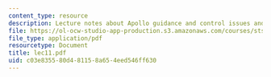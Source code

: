 ```yaml
---
content_type: resource
description: Lecture notes about Apollo guidance and control issues and landing.
file: https://ol-ocw-studio-app-production.s3.amazonaws.com/courses/sts-471j-engineering-apollo-the-moon-project-as-a-complex-system-spring-2007/c03e835580d481158a654eed546ff630_lec11.pdf
file_type: application/pdf
resourcetype: Document
title: lec11.pdf
uid: c03e8355-80d4-8115-8a65-4eed546ff630
---
```

